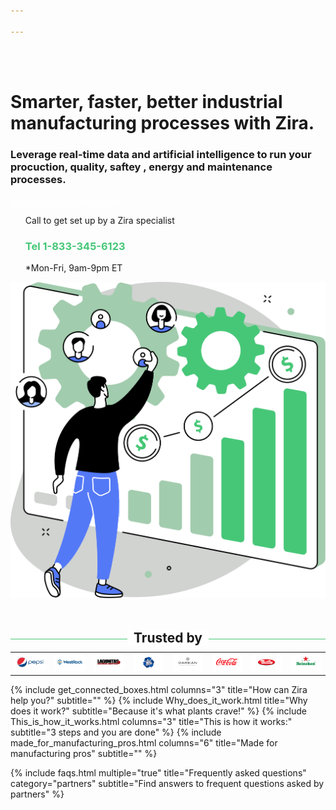 ```yaml
---

---
```

<div class="uk-container uk-container-medium">
<div class="uk-child-width-1-2@m uk-grid-match uk-text-left uk-margin-medium-center uk-grid" data-uk-grid="" style="vertical-align: middle;">
<div class="uk-first-column">
<div class="uk-text-left"><br><br>
<h1>
Smarter, faster,  better industrial manufacturing processes with Zira.
</h1>
<h3>
Leverage real-time data and artificial intelligence to run your procuction, quality, saftey , energy and maintenance processes.
</h3>
<a style="color:white" class="uk-button uk-button-primary uk-button-large uk-margin-medium-top" href="https://my.zira.us">Get connected</a>
<a style="color:white" class="uk-button uk-button-secondary uk-button-large uk-margin-medium-top" href="https://my.zira.us">Learn more</a>
<UL style="list-style-type:none;">
<li>Call to get set up by a Zira specialist</li>
<li><h3 style="color:#46c777">Tel 1-833-345-6123</h3></li>
<li>*Mon-Fri, 9am-9pm ET</li>
</ul>
</div>
</div>
<div class="uk-text-center">
<img src="/uploads/zira_frontpage_image.svg">
</div>
</div>
<h2 style="text-align: center; width: 100%;
border-bottom: 1px solid #46c777;
line-height: 0.1em;
margin:60px 0 20px; "><span style="background:#fff;
padding:0 10px; ">
Trusted by</span></h2>
<table>
<tr>
<td><img src="/uploads/logos_0011_layer-1.png"></td>
<td><img src="/uploads/logos_0010_layer-2.png"></td>
<td><img src="/uploads/logos_0005_layer-8.png"></td>
<td><img src="/uploads/logos_0006_layer-7.png"></td>
<td><img src="/uploads/logos_0002_layer-11.png"></td>
<td><img src="/uploads/logos_0007_layer-6.png"></td>
<td><img src="/uploads/logos_0001_layer-12.png"></td>
<td><img src="/uploads/logos_0004_layer-10.png"></td>
</tr>
</table>
</div>
<!-- Because teams can use AI to do their jobs better. -->
{% include get_connected_boxes.html columns="3" title="How can Zira help you?" subtitle="" %}
{% include Why_does_it_work.html title="Why does it work?" subtitle="Because it's what plants crave!" %}
{% include This_is_how_it_works.html columns="3" title="This is how it works:" subtitle="3 steps and you are done" %}
{% include made_for_manufacturing_pros.html columns="6" title="Made for manufacturing pros" subtitle="" %}




<!-- faqs -->
{% include faqs.html multiple="true" title="Frequently asked questions" category="partners" subtitle="Find answers to
frequent questions asked by partners" %}